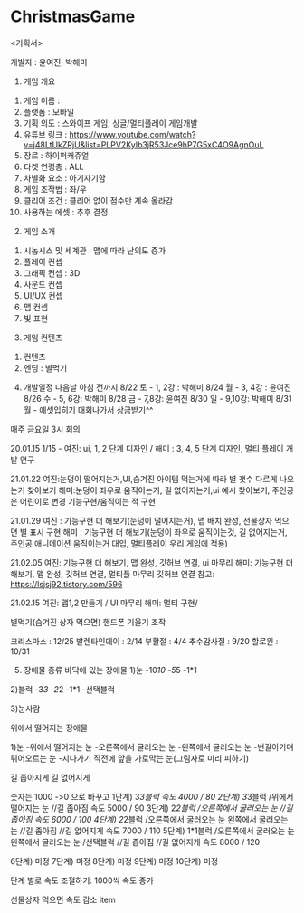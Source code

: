 # ChristmasGame
 
 
 <기획서>

개발자 : 윤여진, 박해미


1. 게임 개요
1) 게임 이름 : 
2) 플랫폼 : 모바일
3) 기획 의도 : 스와이프 게임, 싱글/멀티플레이 게임개발
4) 유튜브 링크 : https://www.youtube.com/watch?v=j48LtUkZRjU&list=PLPV2KyIb3jR53Jce9hP7G5xC4O9AgnOuL
5) 장르 : 하이퍼캐쥬얼
6) 타겟 연령층 : ALL
7) 차별화 요소 : 아기자기함
8) 게임 조작법 : 좌/우
9) 클리어 조건 : 클리어 없이 점수만 계속 올라감
10) 사용하는 에셋 : 추후 결정


2. 게임 소개
1) 시놉시스 및 세계관 : 맵에 따라 난의도 증가
2) 플레이 컨셉 
3) 그래픽 컨셉 : 3D
4) 사운드 컨셉
5) UI/UX 컨셉
6) 맵 컨셉
7) 빛 표현

3. 게임 컨텐츠
1) 컨텐츠
2) 엔딩 : 별먹기

4.  개발일정
다음날 아침 전까지
8/22 토  - 1, 2강 : 박해미
8/24 월 -  3, 4강 : 윤여진
8/26 수 - 5, 6강: 박해미
8/28 금 - 7,8강: 윤여진
8/30 일 - 9,10강: 박해미
8/31 월 - 에셋입히기
대회나가서 상금받기^^

매주 금요일 3시 회의

20.01.15
1/15 - 여진: ui, 1, 2 단계 디자인 /
해미 : 3, 4, 5 단계 디자인, 멀티 플레이 개발 연구

21.01.22
여진:눈덩이 떨어지는거,UI,숨겨진 아이템 먹는거에 따라 별 갯수 다르게 나오는거 찾아보기
 해미:눈덩이 좌우로 움직이는거, 길 없어지는거,ui 예시 찾아보기, 주인공은 어린이로 변경
기능구현/움직이는 적 구현

21.01.29
여진 : 기능구현 더 해보기(눈덩이 떨어지는거), 맵 배치 완성, 선물상자 먹으면 별 표시 구현
해미 : 기능구현 더 해보기(눈덩이 좌우로 움직이는것, 길 없어지는거, 주인공 애니메이션 움직이는거 대입, 멀티플레이 우리 게임에 적용)

21.02.05
여진: 기능구현 더 해보기, 맵 완성, 깃허브 연결, ui 마무리
해미: 기능구현 더 해보기, 맵 완성, 깃허브 연결, 멀티플 마무리
깃허브 연결 참고: https://lsjsj92.tistory.com/596


21.02.15 
여진: 맵1,2 만들기 / UI 마무리
해미: 멀티 구현/


별먹기(숨겨진 상자 먹으면)
핸드폰 기울기 조작




크리스마스 : 12/25
발렌타인데이 : 2/14
부활절 : 4/4
추수감사절 : 9/20
할로윈 : 10/31




5.  장애물 종류
바닥에 있는 장애물
1)눈
-10*10
-5*5
-1*1

2)블럭
-3*3
-2*2
-1*1
-선택블럭

3)눈사람


위에서 떨어지는 장애물

1)눈
-위에서 떨어지는 눈
-오른쪽에서 굴러오는 눈
-왼쪽에서 굴러오는 눈
-번갈아가며 튀어오르는 눈
-지나가기 직전에 앞을 가로막는 눈(그림자로 미리 피하기)


길 좁아지게
길 없어지게

숫자는 1000 ->0 으로 바꾸고
1단계) 3*3블럭 
속도 4000 / 80
2단계) 3*3블럭  /위에서 떨어지는 눈 //길 좁아짐
속도 5000 / 90
3단계) 2*2블럭  /오른쪽에서 굴러오는 눈 //길 좁아짐 
속도 6000 / 100
4단계) 2*2블럭  /오른쪽에서 굴러오는 눈 왼쪽에서 굴러오는 눈  //길 좁아짐 //길 없어지게
속도 7000 / 110
5단계) 1*1블럭  /오른쪽에서 굴러오는 눈 왼쪽에서 굴러오는 눈 /선택블럭  //길 좁아짐 //길 없어지게
속도 8000 / 120




6단계) 미정
7단계) 미정
8단계) 미정
9단계) 미정
10단계) 미정

단계 별로 속도 조절하기: 1000씩 속도 증가

선물상자 먹으면 속도 감소 item

